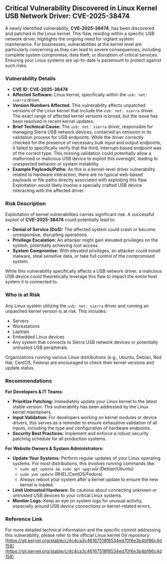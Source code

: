 ## Critical Vulnerability Discovered in Linux Kernel USB Network Driver: **CVE-2025-38474**

A newly identified vulnerability, **CVE-2025-38474**, has been discovered and patched in the Linux kernel. This flaw, residing within a specific USB network driver, highlights the ongoing need for vigilant system maintenance. For businesses, vulnerabilities at the kernel level are particularly concerning as they can lead to severe consequences, including complete system compromise, data theft, or disruption of critical services. Ensuring your Linux systems are up-to-date is paramount to protect against such risks.

### Vulnerability Details

*   **CVE ID:** **CVE-2025-38474**
*   **Affected Software:** Linux kernel, specifically within the `usb: net: sierra` driver.
*   **Version Numbers Affected:** This vulnerability affects unpatched versions of the Linux kernel that include the `usb: net: sierra` driver. The exact range of affected kernel versions is broad, but the issue has been resolved in recent kernel updates.
*   **Brief Technical Cause:** The `usb: net: sierra` driver, responsible for managing Sierra USB network devices, contained an omission in its validation process for USB endpoints. While the driver correctly checked for the presence of necessary bulk input and output endpoints, it failed to specifically verify that the third, interrupt-based endpoint was of the correct type. This missing validation could potentially allow a malformed or malicious USB device to exploit this oversight, leading to unexpected behavior or system instability.
*   **Example Payloads/Paths:** As this is a kernel-level driver vulnerability related to hardware interaction, there are no typical web-based payloads or file paths directly associated with exploiting this flaw. Exploitation would likely involve a specially crafted USB device interacting with the affected driver.

### Risk Description

Exploitation of kernel vulnerabilities carries significant risk. A successful exploit of **CVE-2025-38474** could potentially lead to:

*   **Denial of Service (DoS):** The affected system could crash or become unresponsive, disrupting operations.
*   **Privilege Escalation:** An attacker might gain elevated privileges on the system, potentially achieving root access.
*   **System Compromise:** With elevated privileges, an attacker could install malware, steal sensitive data, or take full control of the compromised system.

While this vulnerability specifically affects a USB network driver, a malicious USB device could theoretically leverage this flaw to impact the entire host system it is connected to.

### Who is at Risk

Any Linux system utilizing the `usb: net: sierra` driver and running an unpatched kernel version is at risk. This includes:

*   Servers
*   Workstations
*   Laptops
*   Embedded Linux devices
*   Any system that connects to Sierra USB network devices or potentially untrusted USB peripherals.

Organizations running various Linux distributions (e.g., Ubuntu, Debian, Red Hat, CentOS, Fedora) are encouraged to check their kernel versions and update status.

### Recommendations

**For Developers & IT Teams:**

*   **Prioritize Patching:** Immediately update your Linux kernel to the latest stable version. This vulnerability has been addressed by the Linux kernel maintainers.
*   **Input Validation:** For developers working on kernel modules or device drivers, this serves as a reminder to ensure exhaustive validation of all inputs, including the type and configuration of hardware endpoints.
*   **Security Best Practices:** Implement and enforce a robust security patching schedule for all production systems.

**For Website Owners & System Administrators:**

*   **Update Your Systems:** Perform regular updates of your Linux operating systems. For most distributions, this involves running commands like:
    *   `sudo apt update && sudo apt upgrade` (Debian/Ubuntu)
    *   `sudo yum update` (RHEL/CentOS/Fedora)
    *   Always reboot your system after a kernel update to ensure the new kernel is loaded.
*   **Limit Untrusted Hardware:** Be cautious about connecting unknown or untrusted USB devices to your critical Linux systems.
*   **Monitor Logs:** Keep an eye on system logs for unusual activity, especially around USB device connections or kernel-related errors.

### Reference Link

For more detailed technical information and the specific commit addressing this vulnerability, please refer to the official Linux kernel Git repository:
[https://git.kernel.org/stable/c/4c4ca3c46167518f8534ed70f6e3b4bf86c4d158](https://git.kernel.org/stable/c/4c4ca3c46167518f8534ed70f6e3b4bf86c4d158)